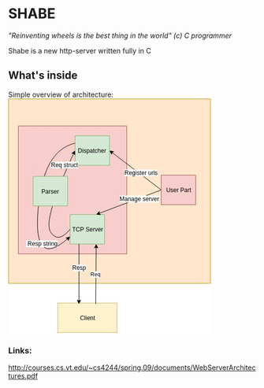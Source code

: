 # SHABE
  
*"Reinventing wheels is the best thing in the world" (c) C programmer*  
  
Shabe is a new http-server written fully in C
  
## What's inside
Simple overview of architecture:    
![Architecture](https://github.com/RedMoon32/Shabe/blob/master/ShabeFramework.jpg)
  
### Links:  
http://courses.cs.vt.edu/~cs4244/spring.09/documents/WebServerArchitectures.pdf  

 
